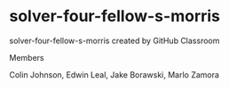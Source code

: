 # solver-four-fellow-s-morris
solver-four-fellow-s-morris created by GitHub Classroom

Members

Colin Johnson,
Edwin Leal,
Jake Borawski,
Marlo Zamora
